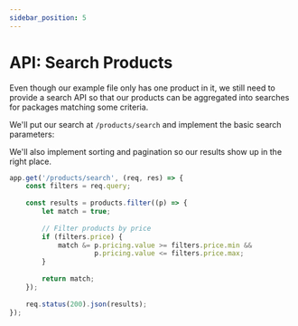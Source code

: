 ```yaml
---
sidebar_position: 5
---
```


# API: Search Products

Even though our example file only has one product in it, 
we still need to provide a search API so that our products can be aggregated
into searches for packages matching some criteria.

We'll put our search at `/products/search` and implement the basic search parameters:


We'll also implement sorting and pagination so our results show up in the right place.

```javascript
app.get('/products/search', (req, res) => {
    const filters = req.query;
    
    const results = products.filter((p) => {
        let match = true;
        
        // Filter products by price
        if (filters.price) {
            match &= p.pricing.value >= filters.price.min &&
                     p.pricing.value <= filters.price.max; 
        }
        
        return match;
    });
    
    req.status(200).json(results);
});
```
